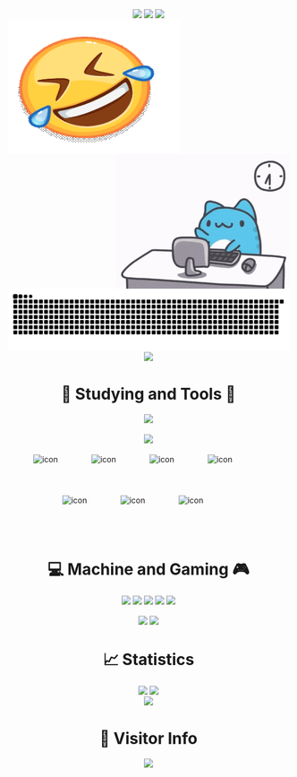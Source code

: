 <div align='center'>

  <img src="https://count.getloli.com/get/@demonq0q?theme=rule34" />

  <img src="https://user-images.githubusercontent.com/73097560/115834477-dbab4500-a447-11eb-908a-139a6edaec5c.gif">

  <img src="https://readme-typing-svg.herokuapp.com?font=Fira+Code&pause=1000&background=FF5FC804&random=false&width=435&separator=%3C&lines=if(you+%3D+'coming')+printf('Hello');%3Cto+be+continue..." />

  <br>

  <img align='left' src="https://raw.githubusercontent.com/demonq0q/demonq0q/master/assets/laugh.gif?raw=true" width=310 height=240/>

  <img align='right'  src="https://raw.githubusercontent.com/demonq0q/demonq0q/master/assets/tap-code.gif?raw=true" width=310 height=240/>

  <br>

  <img src="https://raw.githubusercontent.com/demonq0q/demonq0q/master/assets/code-contribute.svg?raw=true">

  <img src="https://user-images.githubusercontent.com/73097560/115834477-dbab4500-a447-11eb-908a-139a6edaec5c.gif">

  <br>

  <h1>
    💪 Studying and Tools 🔧
  </h1>

  <img src='https://skillicons.dev/icons?i=html,css,javascript,vue,vite,c,cpp,py,mysql,flask'>

  <br>
  <br>

  <img src='https://skillicons.dev/icons?i=vscode,visualstudio,github,githubactions,git,linux,md,vim,powershell,docker,nodejs,vercel,cloudflare'>

  <br>
  <br>

  <img src="https://techstack-generator.vercel.app/github-icon.svg" alt="icon" width="68" style="width: 68px; height: 68px; margin-right: 56px; margin-bottom: 56px;" />
  <img src="https://techstack-generator.vercel.app/prettier-icon.svg" alt="icon" width="68" style="width: 68px; height: 68px; margin-right: 56px; margin-bottom: 56px;" />
  <img src="https://techstack-generator.vercel.app/docker-icon.svg" alt="icon" width="68" style="width: 68px; height: 68px; margin-right: 56px; margin-bottom: 56px;" />
  <img src="https://techstack-generator.vercel.app/js-icon.svg" alt="icon" width="68" style="width: 68px; height: 68px; margin-right: 56px; margin-bottom: 56px;" />
  <img src="https://techstack-generator.vercel.app/cpp-icon.svg" alt="icon" width="68" style="width: 68px; height: 68px; margin-right: 56px; margin-bottom: 56px;" />
  <img src="https://techstack-generator.vercel.app/python-icon.svg" alt="icon" width="68" style="width: 68px; height: 68px; margin-right: 56px; margin-bottom: 56px;" />
  <img src="https://techstack-generator.vercel.app/mysql-icon.svg" alt="icon" width="68" style="width: 68px; height: 68px; margin-right: 56px; margin-bottom: 56px;" />

  <br>

  <h1>
    💻 Machine and Gaming 🎮 
  </h1>

  <img src="https://img.shields.io/badge/win10-blue?style=for-the-badge&logo=windows&logoColor=blue&label=Windows&labelColor=white">
  <img src="https://img.shields.io/badge/rtx3050-green?style=for-the-badge&logo=NVIDIA&logoColor=green&label=NVIDIA&labelColor=white">
  <img src='https://img.shields.io/badge/r5-black?style=for-the-badge&logo=amd&logoColor=black&label=amd&labelColor=white'>
  <img src="https://img.shields.io/badge/k50-orange?style=for-the-badge&logo=xiaomi&label=xiaomi&labelColor=white">
  <img src="https://img.shields.io/badge/r7000-red?style=for-the-badge&logo=lenovo&logoColor=red&label=lenovo&labelColor=white">

  <br>
  <br>

  <img src="https://img.shields.io/badge/steam-black?style=for-the-badge&logo=steam&logoColor=white">
  <img src="https://img.shields.io/badge/epic games-black?style=for-the-badge&logo=epicgames&logoColor=white">


  <br>

  <h1>
    📈 Statistics
  </h1>

  <img src="https://github-readme-stats.vercel.app/api?username=demonq0q&hide=issues&show_icons=true&theme=white&layout=compact" height=160 />
  
  <img src="https://github-readme-stats.vercel.app/api/top-langs/?username=anuraghazra&layout=compact" height=160 />
 
  <br>

  <img src="https://github-readme-activity-graph.vercel.app/graph?username=demonq0q&bg_color=ffffff&color=000000&line=00eeff&point=ffcf24&area=true&hide_border=true" />

  <br>

  <h1>
    👀 Visitor Info
  </h1>

  <a href="https://u8views.com/github/demonq0q"><img src="https://u8views.com/api/v1/github/profiles/110705071/views/day-week-month-total-count.svg"></a>

  <br>



</div>